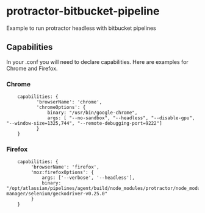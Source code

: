 # protractor-bitbucket-pipeline
Example to run protractor headless with bitbucket pipelines

## Capabilities

In your .conf you will need to declare capabilities. Here are examples for Chrome and Firefox.

### Chrome
```
    capabilities: {
           'browserName': 'chrome',
           'chromeOptions': {
               binary: "/usr/bin/google-chrome",
               args: [ "--no-sandbox", "--headless", "--disable-gpu", "--window-size=1325,744", "--remote-debugging-port=9222"]
           }
    }
```

### Firefox
```
    capabilities: {
         'browserName': 'firefox',
         'moz:firefoxOptions': {
             args: ['--verbose', '--headless'],
             binary: "/opt/atlassian/pipelines/agent/build/node_modules/protractor/node_modules/webdriver-manager/selenium/geckodriver-v0.25.0"
         }
    }
```
